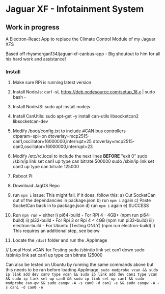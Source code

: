 # Jaguar XF - Infotainment System
## Work in progress
A Electron-React App to replace the Climate Control Module of my Jaguar XFS

Based off rhysmorgan134/jaguar-xf-canbus-app - Big shoutout to him for all his hard work and assistance!
### Install
1) Make sure RPi is running latest version
2) Install NodeJs: curl -sL https://deb.nodesource.com/setup_18.x | sudo bash -
3) Install NodeJS: sudo apt install nodejs
4) Install CanUtils: sudo apt-get -y install can-utils libsocketcan2 libsocketcan-dev
5) Modify /boot/config.txt to include
#CAN bus controllers
dtparam=spi=on
dtoverlay=mcp2515-can1,oscillator=16000000,interrupt=25
dtoverlay=mcp2515-can0,oscillator=16000000,interrupt=23


6) Modify /etc/rc.local to include the next lines **BEFORE** "exit 0"
sudo /sbin/ip link set can1 up type can bitrate 500000
sudo /sbin/ip link set can0 up type can bitrate 125000

7) Reboot Pi
8) Download JagOS Repo
9) run `npm i`
    issue: This might fail, if it does, follow this:
    a) Cut SocketCan out of the dependancies in package.json
    b) run `npm i` again
    c) Paste SocketCan back in to package.json
    d) run `npm i` again
    e) SUCCESS
10) Run `npm run` + either
    i) pi64-build - For RPi 4 - 4GB+ (npm run pi64-build)
    ii) pi32-build - For Rpi 3 or Rpi 4 < 4GB (npm run pi32-build)
    iii) electron-build - For Ubuntu (Testing ONLY) (npm run electron-build)
        i) This requires an additional step, see below
11) Locate the `/dist` folder and run the .AppImage

// Local Host vCAN for Testing
sudo /sbin/ip link set can1 down
sudo /sbin/ip link set can1 up type can bitrate 125000

Can also be tested on Ubuntu by running the same commands above but this needs to be ran before loading AppImage:
`sudo modprobe vcan && sudo ip link add dev can0 type vcan && sudo ip link add dev can1 type vcan && sudo ip link set up can0 && sudo ip link set up can1 && sudo modprobe can-gw && sudo cangw -A -s can0 -d can1 -e && sudo cangw -A -s can1 -d can0 -e`